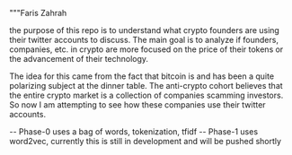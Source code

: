 
"""Faris Zahrah

the purpose of this repo is to understand what crypto founders are using their twitter accounts to discuss.
The main goal is to analyze if founders, companies, etc. in crypto are more focused on the price of their tokens or the advancement of their technology.  

The idea for this came from the fact that bitcoin is and has been a quite polarizing subject at the dinner table.
The anti-crypto cohort believes that the entire crypto market is a collection of companies scamming investors.
So now I am attempting to see how these companies use their twitter accounts.

-- Phase-0 uses a bag of words, tokenization, tfidf
-- Phase-1 uses word2vec, currently this is still in development and will be pushed shortly

